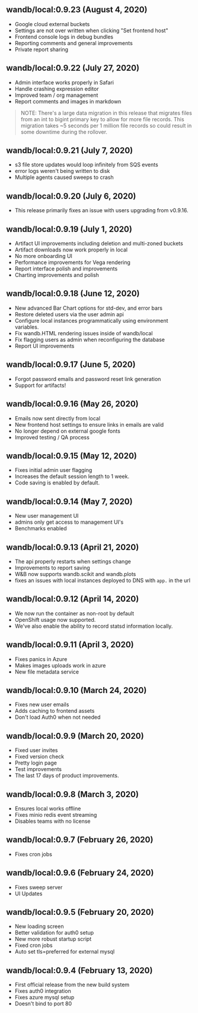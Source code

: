 ## wandb/local:0.9.23 (August 4, 2020)

* Google cloud external buckets 
* Settings are not over written when clicking "Set frontend host"
* Frontend console logs in debug bundles
* Reporting comments and general improvements
* Private report sharing


## wandb/local:0.9.22 (July 27, 2020)

* Admin interface works properly in Safari
* Handle crashing expression editor
* Improved team / org management
* Report comments and images in markdown

> NOTE: There's a large data migration in this release that migrates files from an int to bigint primary key to allow for more file records.  This migration takes ~5 seconds per 1 million file records so could result in some downtime during the rollover.


## wandb/local:0.9.21 (July 7, 2020)

* s3 file store updates would loop infinitely from SQS events
* error logs weren't being written to disk
* Multiple agents caused sweeps to crash


## wandb/local:0.9.20 (July 6, 2020)

* This release primarily fixes an issue with users upgrading from v0.9.16.


## wandb/local:0.9.19 (July 1, 2020)

* Artifact UI improvements including deletion and multi-zoned buckets
* Artifact downloads now work properly in local
* No more onboarding UI
* Performance improvements for Vega rendering
* Report interface polish and improvements
* Charting improvements and polish


## wandb/local:0.9.18 (June 12, 2020)

* New advanced Bar Chart options for std-dev, and error bars
* Restore deleted users via the user admin api
* Configure local instances programmatically using environment variables.
* Fix wandb.HTML rendering issues inside of wandb/local
* Fix flagging users as admin when reconfiguring the database
* Report UI improvements


## wandb/local:0.9.17 (June 5, 2020)

* Forgot password emails and password reset link generation
* Support for artifacts!


## wandb/local:0.9.16 (May 26, 2020)

* Emails now sent directly from local
* New frontend host settings to ensure links in emails are valid
* No longer depend on external google fonts
* Improved testing / QA process


## wandb/local:0.9.15 (May 12, 2020)

* Fixes initial admin user flagging
* Increases the default session length to 1 week.
* Code saving is enabled by default.


## wandb/local:0.9.14 (May 7, 2020)

* New user management UI
* admins only get access to management UI's
* Benchmarks enabled


## wandb/local:0.9.13 (April 21, 2020)

* The api properly restarts when settings change
* Improvements to report saving
* W&B now supports wandb.scikit and wandb.plots
* fixes an issues with local instances deployed to DNS with `app.` in the url


## wandb/local:0.9.12 (April 14, 2020)

* We now run the container as non-root by default
* OpenShift usage now supported.
* We've also enable the ability to record statsd information locally.


## wandb/local:0.9.11 (April 3, 2020)

* Fixes panics in Azure
* Makes images uploads work in azure
* New file metadata service


## wandb/local:0.9.10 (March 24, 2020)

* Fixes new user emails
* Adds caching to frontend assets
* Don't load Auth0 when not needed


## wandb/local:0.9.9 (March 20, 2020)

* Fixed user invites
* Fixed version check
* Pretty login page
* Test improvements
* The last 17 days of product improvements.


## wandb/local:0.9.8 (March 3, 2020)

* Ensures local works offline
* Fixes minio redis event streaming
* Disables teams with no license


## wandb/local:0.9.7 (February 26, 2020)

* Fixes cron jobs


## wandb/local:0.9.6 (February 24, 2020)

* Fixes sweep server
* UI Updates


## wandb/local:0.9.5 (February 20, 2020)

* New loading screen
* Better validation for auth0 setup
* New more robust startup script
* Fixed cron jobs
* Auto set tls=preferred for external mysql


## wandb/local:0.9.4 (February 13, 2020)

* First official release from the new build system
* Fixes auth0 integration
* Fixes azure mysql setup
* Doesn't bind to port 80


